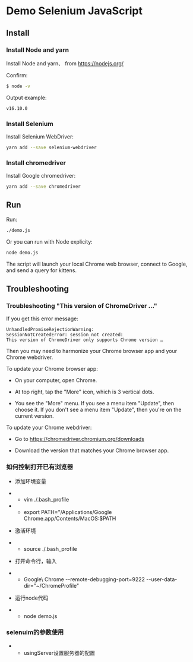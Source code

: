 # Demo Selenium JavaScript


## Install 


### Install Node and yarn

Install Node and yarn、 from https://nodejs.org/

Confirm:

```sh
$ node -v
```

Output example:

```sh
v16.10.0
```

### Install Selenium

Install Selenium WebDriver:

```sh
yarn add --save selenium-webdriver
```


### Install chromedriver

Install Google chromedriver:

```sh
yarn add --save chromedriver
```


## Run

Run:

```sh
./demo.js
```

Or you can run with Node explicity:

```sh
node demo.js
```

The script will launch your local Chrome web browser,
connect to Google, and send a query for kittens.


## Troubleshooting


### Troubleshooting "This version of ChromeDriver …"

If you get this error message:

```
UnhandledPromiseRejectionWarning: 
SessionNotCreatedError: session not created: 
This version of ChromeDriver only supports Chrome version …
```

Then you may need to harmonize your Chrome browser app and your Chrome webdriver.

To update your Chrome browser app:

* On your computer, open Chrome.

* At top right, tap the "More" icon, which is 3 vertical dots.

* You see the "More" menu. If you see a menu item "Update", then choose it. If you don't see a menu item "Update", then  you're on the current version.

To update your Chrome webdriver:

* Go to https://chromedriver.chromium.org/downloads

* Download the version that matches your Chrome browser app.

### 如何控制打开已有浏览器
* 添加环境变量
- -  vim ./.bash_profile
- - export PATH="/Applications/Google Chrome.app/Contents/MacOS:$PATH

* 激活环境
- - source ./.bash_profile

* 打开命令行，输入
- - Google\ Chrome --remote-debugging-port=9222 --user-data-dir="~/ChromeProfile"

* 运行node代码
- - node demo.js


### selenuim的参数使用

- - usingServer设置服务器的配置


